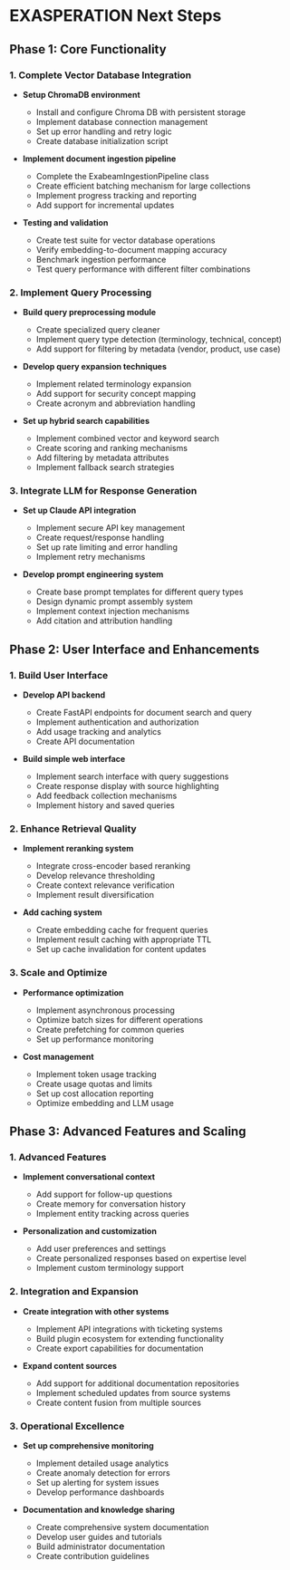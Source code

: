 # EXASPERATION Next Steps

## Phase 1: Core Functionality

### 1. Complete Vector Database Integration
- **Setup ChromaDB environment**
  - Install and configure Chroma DB with persistent storage
  - Implement database connection management
  - Set up error handling and retry logic
  - Create database initialization script

- **Implement document ingestion pipeline**
  - Complete the ExabeamIngestionPipeline class
  - Create efficient batching mechanism for large collections
  - Implement progress tracking and reporting
  - Add support for incremental updates

- **Testing and validation**
  - Create test suite for vector database operations
  - Verify embedding-to-document mapping accuracy
  - Benchmark ingestion performance
  - Test query performance with different filter combinations

### 2. Implement Query Processing

- **Build query preprocessing module**
  - Create specialized query cleaner
  - Implement query type detection (terminology, technical, concept)
  - Add support for filtering by metadata (vendor, product, use case)

- **Develop query expansion techniques**
  - Implement related terminology expansion
  - Add support for security concept mapping
  - Create acronym and abbreviation handling

- **Set up hybrid search capabilities**
  - Implement combined vector and keyword search
  - Create scoring and ranking mechanisms
  - Add filtering by metadata attributes
  - Implement fallback search strategies

### 3. Integrate LLM for Response Generation

- **Set up Claude API integration**
  - Implement secure API key management
  - Create request/response handling
  - Set up rate limiting and error handling
  - Implement retry mechanisms

- **Develop prompt engineering system**
  - Create base prompt templates for different query types
  - Design dynamic prompt assembly system
  - Implement context injection mechanisms
  - Add citation and attribution handling

## Phase 2: User Interface and Enhancements

### 1. Build User Interface

- **Develop API backend**
  - Create FastAPI endpoints for document search and query
  - Implement authentication and authorization
  - Add usage tracking and analytics
  - Create API documentation

- **Build simple web interface**
  - Implement search interface with query suggestions
  - Create response display with source highlighting
  - Add feedback collection mechanisms
  - Implement history and saved queries

### 2. Enhance Retrieval Quality

- **Implement reranking system**
  - Integrate cross-encoder based reranking
  - Develop relevance thresholding
  - Create context relevance verification
  - Implement result diversification

- **Add caching system**
  - Create embedding cache for frequent queries
  - Implement result caching with appropriate TTL
  - Set up cache invalidation for content updates

### 3. Scale and Optimize

- **Performance optimization**
  - Implement asynchronous processing
  - Optimize batch sizes for different operations
  - Create prefetching for common queries
  - Set up performance monitoring

- **Cost management**
  - Implement token usage tracking
  - Create usage quotas and limits
  - Set up cost allocation reporting
  - Optimize embedding and LLM usage

## Phase 3: Advanced Features and Scaling

### 1. Advanced Features

- **Implement conversational context**
  - Add support for follow-up questions
  - Create memory for conversation history
  - Implement entity tracking across queries

- **Personalization and customization**
  - Add user preferences and settings
  - Create personalized responses based on expertise level
  - Implement custom terminology support

### 2. Integration and Expansion

- **Create integration with other systems**
  - Implement API integrations with ticketing systems
  - Build plugin ecosystem for extending functionality
  - Create export capabilities for documentation

- **Expand content sources**
  - Add support for additional documentation repositories
  - Implement scheduled updates from source systems
  - Create content fusion from multiple sources

### 3. Operational Excellence

- **Set up comprehensive monitoring**
  - Implement detailed usage analytics
  - Create anomaly detection for errors
  - Set up alerting for system issues
  - Develop performance dashboards

- **Documentation and knowledge sharing**
  - Create comprehensive system documentation
  - Develop user guides and tutorials
  - Build administrator documentation
  - Create contribution guidelines